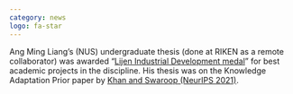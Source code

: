 ```yaml
---
category: news
logo: fa-star
---
```


Ang Ming Liang’s (NUS) undergraduate thesis (done at RIKEN as a remote collaborator) was awarded “[Lijen Industrial Development medal](https://credentials.nus.edu.sg/f1c459a3-451a-4433-b9d6-5f796aa0ee87)” for best academic projects in the discipline. His thesis was on the Knowledge Adaptation Prior paper by [Khan and Swaroop (NeurIPS 2021)](http://arxiv.org/abs/2106.08769).